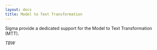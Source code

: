 ```yaml
---
layout: docs
title: Model to Text Transformation
---
```


Sigma provide a dedicated support for the Model to Text Transformation (MTT).

_TBW_